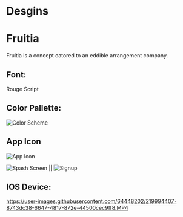 # Desgins


# Fruitia 

Fruitia is a concept catored to an eddible arrangement company. 

## Font: 
Rouge Script

## Color Pallette: 

![Color Scheme](https://user-images.githubusercontent.com/64448202/219993359-71e49355-7f24-406e-be6f-cd22dcd87f25.png)



## App Icon
![App Icon](https://user-images.githubusercontent.com/64448202/219993240-0dd0f94e-5be1-4e4f-9dc1-9e5fe445b5cc.png)


    
![Spash Screen](https://user-images.githubusercontent.com/64448202/219989311-cccf0059-1f74-4215-98b5-80fc838d0fc6.png) || ![Signup](https://user-images.githubusercontent.com/64448202/219989345-070a36cd-800e-4b06-a34f-1051b5b150a3.png)


## IOS Device:



https://user-images.githubusercontent.com/64448202/219994407-8743dc38-6647-4817-872e-44500cec9ff8.MP4

